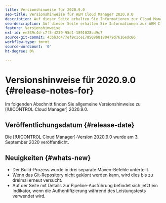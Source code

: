 ```yaml
---
title: Versionshinweise für 2020.9.0
seo-title: Versionshinweise für AEM Cloud Manager 2020.9.0
description: Auf dieser Seite erhalten Sie Informationen zur Cloud Manager-Version 2020.9.0.
seo-description: Auf dieser Seite erhalten Sie Informationen zur AEM Cloud Manager-Version 2020.9.0.
feature: Versionshinweise
exl-id: ee339c4d-c7f5-4239-95d1-1891028cd9c7
source-git-commit: 43bb3c477ef9c1ce178509b8180479d7616edc66
workflow-type: tm+mt
source-wordcount: '0'
ht-degree: 0%

---
```


# Versionshinweise für 2020.9.0 {#release-notes-for}

Im folgenden Abschnitt finden Sie allgemeine Versionshinweise zu [!UICONTROL Cloud Manager] 2020.9.0.

## Veröffentlichungsdatum {#release-date}

Die [!UICONTROL Cloud Manager]-Version 2020.9.0 wurde am 3. September 2020 veröffentlicht.

## Neuigkeiten {#whats-new}

* Der Build-Prozess wurde in drei separate Maven-Befehle unterteilt.
* Wenn das Git-Repository nicht geklont werden kann, wird dies bis zu dreimal erneut versucht.
* Auf der Seite mit Details zur Pipeline-Ausführung befindet sich jetzt ein Indikator, wenn die Authentifizierung während des Leistungstests verwendet wird.
